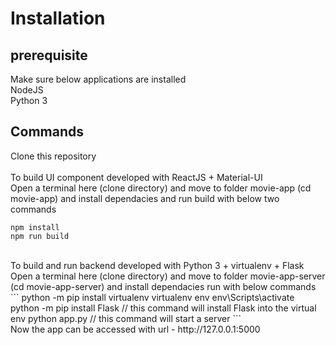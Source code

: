 # Installation
## prerequisite
Make sure below applications are installed<br/>
NodeJS<br/>
Python 3<br/>
## Commands
Clone this repository<br/><br/>
To build UI component developed with ReactJS + Material-UI<br/>
Open a terminal here (clone directory) and move to folder movie-app (cd movie-app) and install dependacies and run build with below two commands<br/>
```
npm install
npm run build
```
<br/>
To build and run backend developed with Python 3 + virtualenv + Flask<br/>
Open a terminal here (clone directory) and move to folder movie-app-server (cd movie-app-server) and install dependacies run with below commands<br/>
```
python -m pip install virtualenv
virtualenv env
env\Scripts\activate
python -m pip install Flask   // this command will install Flask into the virtual env
python app.py   // this command will start a server
```
<br/>
Now the app can be accessed with url - http://127.0.0.1:5000<br/>



